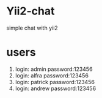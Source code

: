 # Yii2-chat
simple chat with yii2
# users
1) login: admin  password:123456
2) login: alfra  password:123456
3) login: patrick  password:123456
4) login: andrew  password:123456
